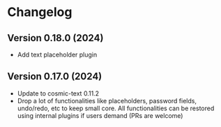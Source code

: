 # Changelog 

## Version 0.18.0 (2024)

- Add text placeholder plugin

## Version 0.17.0 (2024)

- Update to cosmic-text 0.11.2
- Drop a lot of functionalities like placeholders, password fields, undo/redo, etc to keep small core. All functionalities can be restored using internal plugins if users demand (PRs are welcome)
